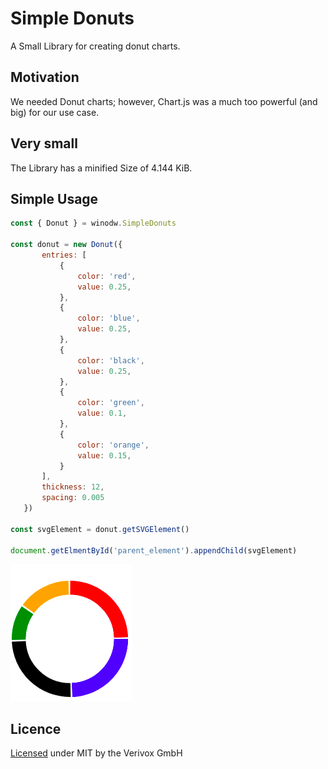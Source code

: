 # Simple Donuts

A Small Library for creating donut charts.

## Motivation
We needed Donut charts; however, Chart.js was a much too powerful (and big) for our use case.

## Very small
The Library has a minified Size of 4.144 KiB.


## Simple Usage

```js
const { Donut } = winodw.SimpleDonuts

const donut = new Donut({ 
       entries: [
           {
               color: 'red',
               value: 0.25,
           },
           {
               color: 'blue',
               value: 0.25,
           },
           {
               color: 'black',
               value: 0.25,
           },
           {
               color: 'green',
               value: 0.1,
           },
           {
               color: 'orange',
               value: 0.15,
           }
       ], 
       thickness: 12,
       spacing: 0.005
   })
   
const svgElement = donut.getSVGElement()

document.getElmentById('parent_element').appendChild(svgElement)
```

![Chart Example](./example/example.png)

## Licence
[Licensed](./LICENSE) under MIT by the Verivox GmbH
